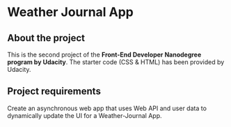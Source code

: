 # Weather Journal App

## About the project

This is the second project of the **Front-End Developer Nanodegree program by Udacity**. The starter code (CSS & HTML) has been provided by Udacity.

## Project requirements

Create an asynchronous web app that uses Web API and user data to dynamically update the UI for a Weather-Journal App.
